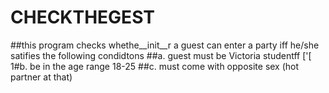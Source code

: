 # CHECKTHEGEST
##this program checks whethe__init__r a guest can enter a party iff he/she satifies the following condidtons ##a. guest must be Victoria  studentff ['[  1#b. be in the age range 18-25 ##c. must come with opposite sex (hot partner at that)
